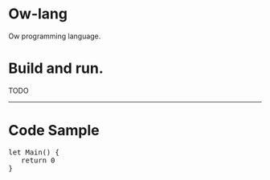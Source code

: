 # Ow-lang
Ow programming language.
# Build and run.
TODO
____________

# Code Sample
<pre>
let Main() {
   return 0 
}
</pre>
